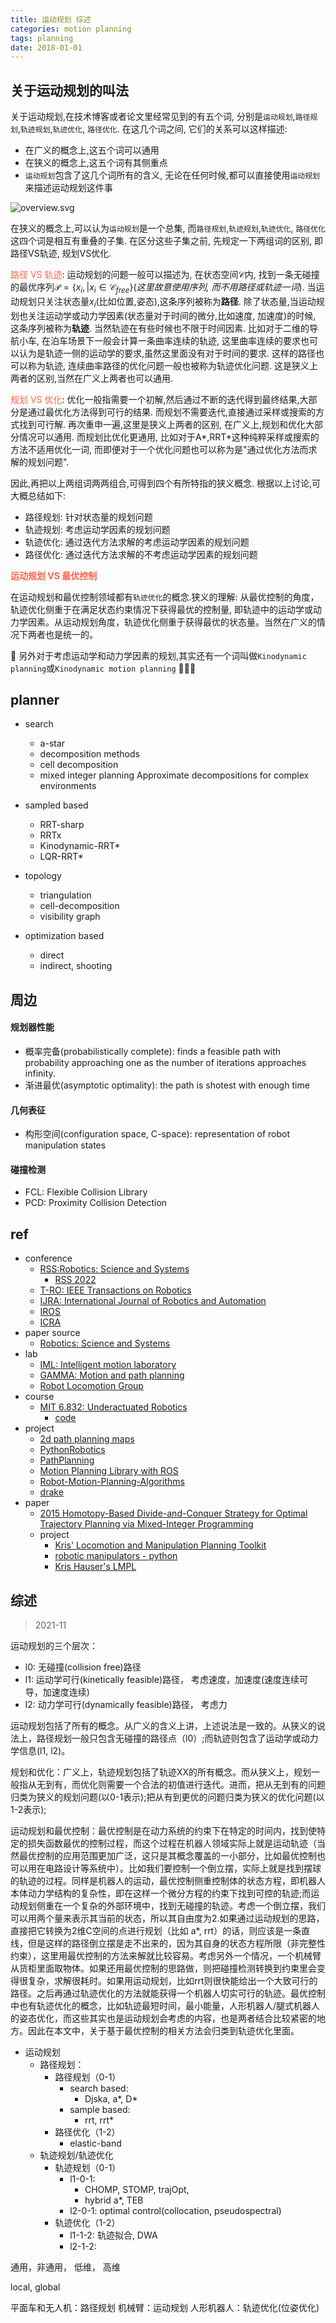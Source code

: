 ```yaml
---
title: 运动规划 综述
categories: motion planning
tags: planning
date: 2018-01-01
---
```


## 关于运动规划的叫法

关于运动规划,在技术博客或者论文里经常见到的有五个词, 分别是`运动规划`,`路径规划`,`轨迹规划`,`轨迹优化`, `路径优化`. 在这几个词之间, 它们的关系可以这样描述:
- 在广义的概念上,这五个词可以通用
- 在狭义的概念上,这五个词有其侧重点
- `运动规划`包含了这几个词所有的含义, 无论在任何时候,都可以直接使用`运动规划`来描述运动规划这件事

![overview.svg](https://cdn.jsdelivr.net/gh/YeeKal/img_land/blog/notes_img_backup/motionPlanning/imgs/overview.svg)

在狭义的概念上,可以认为`运动规划`是一个总集, 而`路径规划`,`轨迹规划`,`轨迹优化`, `路径优化`这四个词是相互有重叠的子集. 在区分这些子集之前, 先规定一下两组词的区别, 即路径VS轨迹, 规划VS优化.

<font color='Tomato'>路径 VS 轨迹</font>: 运动规划的问题一般可以描述为, 在状态空间$\mathcal{C}$内, 找到一条无碰撞的最优序列$\mathcal{P} = \{x_i,| x_i \in \mathcal{C}_{free}\}$(*这里故意使用序列, 而不用路径或轨迹一词*). 当运动规划只关注状态量$x_i$(比如位置,姿态),这条序列被称为**路径**. 除了状态量,当运动规划也关注运动学或动力学因素(状态量对于时间的微分,比如速度, 加速度)的时候, 这条序列被称为**轨迹**. 当然轨迹在有些时候也不限于时间因素. 比如对于二维的导航小车, 在泊车场景下一般会计算一条曲率连续的轨迹, 这里曲率连续的要求也可以认为是轨迹一侧的运动学的要求,虽然这里面没有对于时间的要求. 这样的路径也可以称为轨迹, 连续曲率路径的优化问题一般也被称为轨迹优化问题. 这是狭义上两者的区别,当然在广义上两者也可以通用.

<font color='Tomato'>规划 VS 优化</font>: 优化一般指需要一个初解,然后通过不断的迭代得到最终结果,大部分是通过最优化方法得到可行的结果. 而规划不需要迭代,直接通过采样或搜索的方式找到可行解. 再次重申一遍,这里是狭义上两者的区别, 在广义上,规划和优化大部分情况可以通用. 而规划比优化更通用, 比如对于A*,RRT*这种纯粹采样或搜索的方法不适用优化一词, 而即便对于一个优化问题也可以称为是"通过优化方法而求解的规划问题". 

因此,再把以上两组词两两组合,可得到四个有所特指的狭义概念. 根据以上讨论,可大概总结如下:
- 路径规划: 针对状态量的规划问题
- 轨迹规划: 考虑运动学因素的规划问题
- 轨迹优化: 通过迭代方法求解的考虑运动学因素的规划问题
- 路径优化: 通过迭代方法求解的不考虑运动学因素的规划问题

**<font color='Tomato'>运动规划 VS 最优控制</font>**

在运动规划和最优控制领域都有`轨迹优化`的概念.狭义的理解: 从最优控制的角度，轨迹优化侧重于在满足状态约束情况下获得最优的控制量, 即轨迹中的运动学或动力学因素。从运动规划角度，轨迹优化侧重于获得最优的状态量。当然在广义的情况下两者也是统一的。


🐶 另外对于考虑运动学和动力学因素的规划,其实还有一个词叫做`Kinodynamic planning`或`Kinodynamic motion planning` 🐂🐂🐂

## planner

- search
    - a-star
    - decomposition methods
    - cell decomposition
    - mixed integer planning
    Approximate decompositions for complex environments
- sampled based
    - RRT-sharp
    - RRTx
    - Kinodynamic-RRT*
    - LQR-RRT*
- topology
    - triangulation
    - cell-decomposition
    - visibility graph

- optimization based
    - direct
    - indirect, shooting

## 周边


#### 规划器性能

- 概率完备(probabilistically complete): finds a feasible path with probability approaching one as the number of iterations approaches infinity.
- 渐进最优(asymptotic optimality): the path is shotest with enough time

#### 几何表征

- 构形空间(configuration space, C-space): representation of robot manipulation states


#### 碰撞检测


- FCL: Flexible Collision Library
- PCD: Proximity Collision Detection



## ref
- conference
    - [RSS:Robotics: Science and Systems](https://roboticsconference.org/)
        - [RSS 2022](https://roboticsconference.org/)
    - [T-RO: IEEE Transactions on Robotics](https://ieeexplore.ieee.org/xpl/RecentIssue.jsp?punumber=8860)
    - [IJRA: International Journal of Robotics and Automation](https://ijra.iaescore.com/index.php/IJRA)
    - [IROS]()
    - [ICRA]()
- paper source
    - [Robotics: Science and Systems](http://www.roboticsproceedings.org/rss17/index.html)
- lab
    - [IML: Intelligent motion laboratory](https://motion.cs.illinois.edu/index.html)
    - [GAMMA: Motion and path planning](http://gamma.cs.unc.edu/research/robotics/)
    - [Robot Locomotion Group](http://groups.csail.mit.edu/locomotion/)
- course
    - [MIT 6.832: Underactuated Robotics](http://underactuated.csail.mit.edu/Spring2021/)
        - [code](https://github.com/RussTedrake/underactuated)
- project
    - [2d path planning maps](https://www.movingai.com/benchmarks/grids.html)
    - [PythonRobotics](https://github.com/AtsushiSakai/PythonRobotics)
    - [PathPlanning](https://github.com/zhm-real/PathPlanning)
    - [Motion Planning Library with ROS](https://github.com/moribots/motion_planning)
    - [Robot-Motion-Planning-Algorithms](https://github.com/vinaybysani/Robot-Motion-Planning-Algorithms)
    - [drake](https://drake.mit.edu/gallery.html)
- paper
    - [2015 Homotopy-Based Divide-and-Conquer Strategy for Optimal Trajectory Planning via Mixed-Integer Programming]()
    - project
        - [Kris' Locomotion and Manipulation Planning Toolkit](https://github.com/krishauser/Klampt)
        - [robotic manipulators - python](https://github.com/Sarrasor/RoboticManipulators/blob/main/rr_robot_dynamics.py)
        - [Kris Hauser's LMPL ](https://github.com/panjia1983/KLMPL)


## 综述

> 2021-11

运动规划的三个层次：

- l0: 无碰撞(collision free)路径
- l1: 运动学可行(kinetically feasible)路径， 考虑速度，加速度(速度连续可导，加速度连续)
- l2: 动力学可行(dynamically feasible)路径， 考虑力

运动规划包括了所有的概念。从广义的含义上讲，上述说法是一致的。从狭义的说法上，路径规划一般只包含无碰撞的路径点（l0）;而轨迹则包含了运动学或动力学信息(l1, l2)。

规划和优化：广义上，轨迹规划包括了轨迹XX的所有概念。而从狭义上，规划一般指从无到有，而优化则需要一个合法的初值进行迭代。进而，把从无到有的问题归类为狭义的规划问题(以0-1表示);把从有到更优的问题归类为狭义的优化问题(以1-2表示);

运动规划和最优控制：最优控制是在动力系统的约束下在特定的时间内，找到使特定的损失函数最优的控制过程，而这个过程在机器人领域实际上就是运动轨迹（当然最优控制的应用范围更加广泛，这只是其概念覆盖的一小部分，比如最优控制也可以用在电路设计等系统中）。比如我们要控制一个倒立摆，实际上就是找到摆球的轨迹的过程。同样是机器人的运动，最优控制侧重控制体的状态方程，即机器人本体动力学结构的复杂性，即在这样一个微分方程的约束下找到可控的轨迹;而运动规划侧重在一个复杂的外部环境中，找到无碰撞的轨迹。考虑一个倒立摆，我们可以用两个量来表示其当前的状态，所以其自由度为2.如果通过运动规划的思路，直接把它转换为2维C空间的点进行规划（比如 a*, rrt）的话，则应该是一条直线，但是这样的路径倒立摆是走不出来的，因为其自身的状态方程所限（非完整性约束），这里用最优控制的方法来解就比较容易。考虑另外一个情况，一个机械臂从货柜里面取物体。如果还用最优控制的思路做，则把碰撞检测转换到约束里会变得很复杂，求解很耗时。如果用运动规划，比如rrt则很快能给出一个大致可行的路径。之后再通过轨迹优化的方法就能获得一个机器人切实可行的轨迹。最优控制中也有轨迹优化的概念，比如轨迹最短时间，最小能量，人形机器人/腿式机器人的姿态优化，而这些其实也是运动规划会考虑的内容，也是两者结合比较紧密的地方。因此在本文中，关于基于最优控制的相关方法会归类到轨迹优化里面。



- 运动规划
    - 路径规划：
        - 路径规划（0-1）
            - search based:
                - Djska, a*, D*
            - sample based:
                - rrt, rrt*
        - 路径优化（1-2）
            - elastic-band
    - 轨迹规划/轨迹优化
        - 轨迹规划（0-1）
            - l1-0-1: 
                - CHOMP, STOMP, trajOpt, 
                - hybrid a*, TEB
            - l2-0-1: optimal control(collocation, pseudospectral)
        - 轨迹优化（1-2）
            - l1-1-2: 轨迹拟合, DWA
            - l2-1-2: 


通用，非通用， 低维， 高维

local, global

平面车和无人机：路径规划
机械臂：运动规划
人形机器人：轨迹优化(位姿优化)